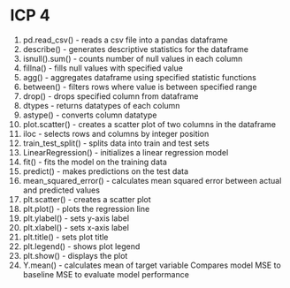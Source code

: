 # ICP 4
 
1.	pd.read_csv() - reads a csv file into a pandas dataframe
2.	describe() - generates descriptive statistics for the dataframe
3.	isnull().sum() - counts number of null values in each column 
4.	fillna() - fills null values with specified value
5.	agg() - aggregates dataframe using specified statistic functions
6.	between() - filters rows where value is between specified range
7.	drop() - drops specified column from dataframe
8.	dtypes - returns datatypes of each column
9.	astype() - converts column datatype 
10.	plot.scatter() - creates a scatter plot of two columns in the dataframe
11.	iloc - selects rows and columns by integer position  
12.	train_test_split() - splits data into train and test sets
13.	LinearRegression() - initializes a linear regression model
14.	fit() - fits the model on the training data
15.	predict() - makes predictions on the test data
16.	mean_squared_error() - calculates mean squared error between actual and predicted values
17.	plt.scatter() - creates a scatter plot 
18.	plt.plot() - plots the regression line
19.	plt.ylabel() - sets y-axis label
20.	plt.xlabel() - sets x-axis label
21.	plt.title() - sets plot title 
22.	plt.legend() - shows plot legend
23.	plt.show() - displays the plot
24.	Y.mean() - calculates mean of target variable 
Compares model MSE to baseline MSE to evaluate model performance






